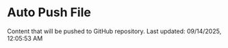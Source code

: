 # Auto Push File

Content that will be pushed to GitHub repository.
Last updated: 09/14/2025, 12:05:53 AM